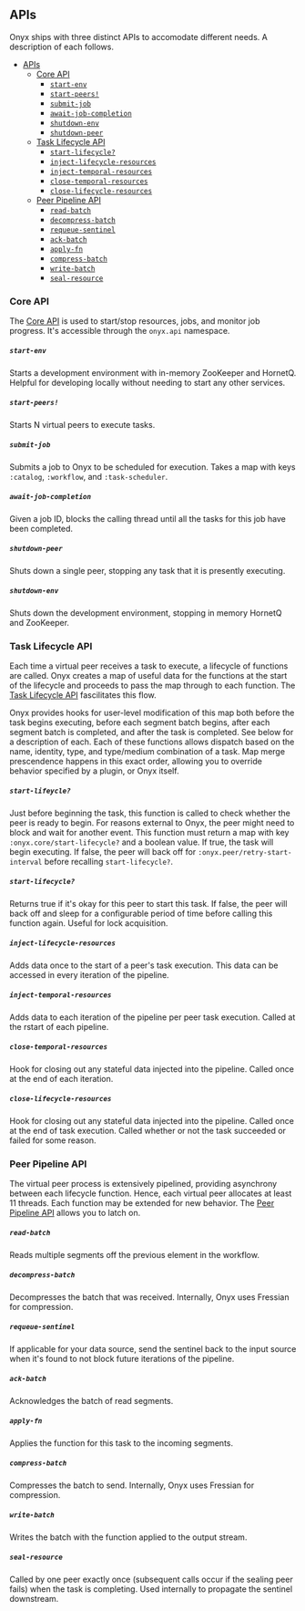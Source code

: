 ## APIs

Onyx ships with three distinct APIs to accomodate different needs. A description of each follows.

<!-- START doctoc generated TOC please keep comment here to allow auto update -->
<!-- DON'T EDIT THIS SECTION, INSTEAD RE-RUN doctoc TO UPDATE -->
- [APIs](#apis)
  - [Core API](#core-api)
      - [`start-env`](#start-env)
      - [`start-peers!`](#start-peers!)
      - [`submit-job`](#submit-job)
      - [`await-job-completion`](#await-job-completion)
      - [`shutdown-env`](#shutdown-env)
      - [`shutdown-peer`](#shutdown-peer)
  - [Task Lifecycle API](#task-lifecycle-api)
      - [`start-lifecycle?`](#start-lifecycle?)
      - [`inject-lifecycle-resources`](#inject-lifecycle-resources)
      - [`inject-temporal-resources`](#inject-temporal-resources)
      - [`close-temporal-resources`](#close-temporal-resources)
      - [`close-lifecycle-resources`](#close-lifecycle-resources)
  - [Peer Pipeline API](#peer-pipeline-api)
      - [`read-batch`](#read-batch)
      - [`decompress-batch`](#decompress-batch)
      - [`requeue-sentinel`](#requeue-sentinel)
      - [`ack-batch`](#ack-batch)
      - [`apply-fn`](#apply-fn)
      - [`compress-batch`](#compress-batch)
      - [`write-batch`](#write-batch)
      - [`seal-resource`](#seal-resource)

<!-- END doctoc generated TOC please keep comment here to allow auto update -->


### Core API

The [Core API](https://github.com/MichaelDrogalis/onyx/blob/0.4.x/src/onyx/api.clj) is used to start/stop resources, jobs, and monitor job progress. It's accessible through the `onyx.api` namespace.

##### `start-env`

Starts a development environment with in-memory ZooKeeper and HornetQ. Helpful for developing locally without needing to start any other services.

##### `start-peers!`

Starts N virtual peers to execute tasks.

##### `submit-job`

Submits a job to Onyx to be scheduled for execution. Takes a map with keys `:catalog`, `:workflow`, and `:task-scheduler`.

##### `await-job-completion`

Given a job ID, blocks the calling thread until all the tasks for this job have been completed.

##### `shutdown-peer`

Shuts down a single peer, stopping any task that it is presently executing.

##### `shutdown-env`

Shuts down the development environment, stopping in memory HornetQ and ZooKeeper.

### Task Lifecycle API

Each time a virtual peer receives a task to execute, a lifecycle of functions are called. Onyx creates a map of useful data for the functions at the start of the lifecycle and proceeds to pass the map through to each function. The [Task Lifecycle API](https://github.com/MichaelDrogalis/onyx/blob/0.4.x/src/onyx/peer/task_lifecycle_extensions.clj) fascilitates this flow.

Onyx provides hooks for user-level modification of this map both before the task begins executing, before each segment batch begins, after each segment batch is completed, and after the task is completed. See below for a description of each. Each of these functions allows dispatch based on the name, identity, type, and type/medium combination of a task. Map merge prescendence happens in this exact order, allowing you to override behavior specified by a plugin, or Onyx itself.

##### `start-lifeycle?`

Just before beginning the task, this function is called to check whether the peer is ready to begin. For reasons external
to Onyx, the peer might need to block and wait for another event. This function must return a map with key
`:onyx.core/start-lifecycle?` and a boolean value. If true, the task will begin executing. If false, the peer will back off
for `:onyx.peer/retry-start-interval` before recalling `start-lifecycle?`.

##### `start-lifecycle?`

Returns true if it's okay for this peer to start this task. If false, the peer will back off and sleep for a configurable period of time before calling this function again. Useful for lock acquisition.

##### `inject-lifecycle-resources`

Adds data once to the start of a peer's task execution. This data can be accessed in every iteration of the pipeline.

##### `inject-temporal-resources`

Adds data to each iteration of the pipeline per peer task execution. Called at the rstart of each pipeline.

##### `close-temporal-resources`

Hook for closing out any stateful data injected into the pipeline. Called once at the end of each iteration.

##### `close-lifecycle-resources`

Hook for closing out any stateful data injected into the pipeline. Called once at the end of task execution. Called whether or not the task succeeded or failed for some reason.

### Peer Pipeline API

The virtual peer process is extensively pipelined, providing asynchrony between each lifecycle function. Hence, each virtual peer allocates at least 11 threads. Each function may be extended for new behavior. The [Peer Pipeline API](https://github.com/MichaelDrogalis/onyx/blob/0.4.x/src/onyx/peer/pipeline_extensions.clj) allows you to latch on.

##### `read-batch`

Reads multiple segments off the previous element in the workflow.

##### `decompress-batch`

Decompresses the batch that was received. Internally, Onyx uses Fressian for compression.

##### `requeue-sentinel`

If applicable for your data source, send the sentinel back to the input source when it's found to not block future iterations of the pipeline.

##### `ack-batch`

Acknowledges the batch of read segments.

##### `apply-fn`

Applies the function for this task to the incoming segments.

##### `compress-batch`

Compresses the batch to send. Internally, Onyx uses Fressian for compression.

##### `write-batch`

Writes the batch with the function applied to the output stream.

##### `seal-resource`

Called by one peer exactly once (subsequent calls occur if the sealing peer fails) when the task is completing. Used internally to propagate the sentinel downstream.

